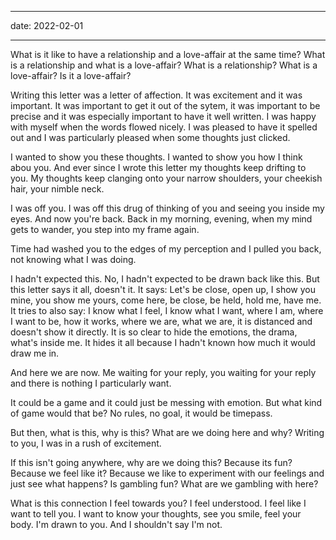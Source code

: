 

---

date: 2022-02-01

---

What is it like to have a relationship and a love-affair at the same time? What is a relationship and what is a love-affair? What is a relationship? What is a love-affair? Is it a love-affair?

Writing this letter was a letter of affection. It was excitement and it was important. It was important to get it out of the sytem, it was important to be precise and it was especially important to have it well written. I was happy with myself when the words flowed nicely. I was pleased to have it spelled out and I was particularly pleased when some thoughts just clicked.

I wanted to show you these thoughts. I wanted to show you how I think abou you. And ever since I wrote this letter my thoughts keep drifting to you. My thoughts keep clanging onto your narrow shoulders, your cheekish hair, your nimble neck.

I was off you. I was off this drug of thinking of you and seeing you inside my eyes. And now you're back. Back in my morning, evening, when my mind gets to wander, you step into my frame again.

Time had washed you to the edges of my perception and I pulled you back, not knowing what I was doing.

I hadn't expected this. No, I hadn't expected to be drawn back like this. But this letter says it all, doesn't it. It says: Let's be close, open up, I show you mine, you show me yours, come here, be close, be held, hold me, have me. It tries to also say: I know what I feel, I know what I want, where I am, where I want to be, how it works, where we are, what we are, it is distanced and doesn't show it directly. It is so clear to hide the emotions, the drama, what's inside me. It hides it all because I hadn't known how much it would draw me in.

And here we are now. Me waiting for your reply, you waiting for your reply and there is nothing I particularly want.

It could be a game and it could just be messing with emotion. But what kind of game would that be? No rules, no goal, it would be timepass.

But then, what is this, why is this? What are we doing here and why? Writing to you, I was in a rush of excitement.

If this isn't going anywhere, why are we doing this? Because its fun? Because we feel like it? Because we like to experiment with our feelings and just see what happens? Is gambling fun? What are we gambling with here?

What is this connection I feel towards you? I feel understood. I feel like I want to tell you. I want to know your thoughts, see you smile, feel your body. I'm drawn to you. And I shouldn't say I'm not.